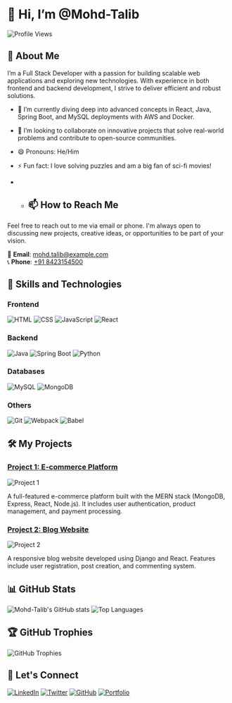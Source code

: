 # 👋 Hi, I’m @Mohd-Talib

![Profile Views](https://komarev.com/ghpvc/?username=Mohd-Talib-gfpo&color=blue)

## 👀 About Me
I’m a Full Stack Developer with a passion for building scalable web applications and exploring new technologies. With experience in both frontend and backend development, I strive to deliver efficient and robust solutions.

- 🌱 I’m currently diving deep into advanced concepts in React, Java, Spring Boot, and MySQL deployments with AWS and Docker.
- 💞️ I’m looking to collaborate on innovative projects that solve real-world problems and contribute to open-source communities.
- 😄 Pronouns: He/Him
- ⚡ Fun fact: I love solving puzzles and am a big fan of sci-fi movies!

- - ## 📫 How to Reach Me

Feel free to reach out to me via email or phone. I'm always open to discussing new projects, creative ideas, or opportunities to be part of your vision.

📧 **Email**: [mohd.talib@example.com](mailto:mohd.talib@example.com)  
📞 **Phone**: [+91 8423154500](tel:+918423154500)  

## 🚀 Skills and Technologies
### Frontend
![HTML](https://img.shields.io/badge/HTML-E34F26?style=for-the-badge&logo=html5&logoColor=white)
![CSS](https://img.shields.io/badge/CSS-1572B6?style=for-the-badge&logo=css3&logoColor=white)
![JavaScript](https://img.shields.io/badge/JavaScript-F7DF1E?style=for-the-badge&logo=javascript&logoColor=black)
![React](https://img.shields.io/badge/React-61DAFB?style=for-the-badge&logo=react&logoColor=black)

### Backend
![Java](https://img.shields.io/badge/Java-007396?style=for-the-badge&logo=java&logoColor=white)
![Spring Boot](https://img.shields.io/badge/Spring%20Boot-6DB33F?style=for-the-badge&logo=spring-boot&logoColor=white)
![Python](https://img.shields.io/badge/Python-3776AB?style=for-the-badge&logo=python&logoColor=white)

### Databases
![MySQL](https://img.shields.io/badge/MySQL-4479A1?style=for-the-badge&logo=mysql&logoColor=white)
![MongoDB](https://img.shields.io/badge/MongoDB-4EA94B?style=for-the-badge&logo=mongodb&logoColor=white)

### Others
![Git](https://img.shields.io/badge/Git-F05032?style=for-the-badge&logo=git&logoColor=white)
![Webpack](https://img.shields.io/badge/Webpack-8DD6F9?style=for-the-badge&logo=webpack&logoColor=black)
![Babel](https://img.shields.io/badge/Babel-F9DC3E?style=for-the-badge&logo=babel&logoColor=black)

## 🛠️ My Projects
### [Project 1: E-commerce Platform](https://github.com/Mohd-Talib-gfpo/project1)
![Project 1](https://github-readme-stats.vercel.app/api/pin/?username=Mohd-Talib-gfpo&repo=project1&theme=radical)

A full-featured e-commerce platform built with the MERN stack (MongoDB, Express, React, Node.js). It includes user authentication, product management, and payment processing.

### [Project 2: Blog Website](https://github.com/Mohd-Talib-gfpo/project2)
![Project 2](https://github-readme-stats.vercel.app/api/pin/?username=Mohd-Talib-gfpo&repo=project2&theme=radical)

A responsive blog website developed using Django and React. Features include user registration, post creation, and commenting system.

## 📊 GitHub Stats
![Mohd-Talib's GitHub stats](https://github-readme-stats.vercel.app/api?username=Mohd-Talib-gfpo&show_icons=true&theme=radical)
![Top Languages](https://github-readme-stats.vercel.app/api/top-langs/?username=Mohd-Talib-gfpo&layout=compact&theme=radical)

## 🏆 GitHub Trophies
![GitHub Trophies](https://github-profile-trophy.vercel.app/?username=Mohd-Talib-gfpo&theme=dracula&no-bg=true&margin-w=4)

## 🤝 Let's Connect
[![LinkedIn](https://img.shields.io/badge/LinkedIn-0077B5?style=for-the-badge&logo=linkedin&logoColor=white)](https://www.linkedin.com/in/your-profile)
[![Twitter](https://img.shields.io/badge/Twitter-1DA1F2?style=for-the-badge&logo=twitter&logoColor=white)](https://twitter.com/your-profile)
[![GitHub](https://img.shields.io/badge/GitHub-181717?style=for-the-badge&logo=github&logoColor=white)](https://github.com/Mohd-Talib-gfpo)
[![Portfolio](https://img.shields.io/badge/Portfolio-000000?style=for-the-badge&logo=About.me&logoColor=white)](https://your-portfolio.com)
